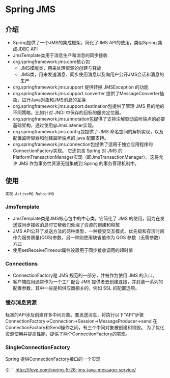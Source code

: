 # Spring JMS

## 介绍
* Spring提供了一个JMS的集成框架，简化了JMS API的使用，类似Spring 集成JDBC API
* JmsTemplate类用于消息生产和消息的同步接收
* org.springframework.jms.core核心包
	* JMS模版类，用来处理资源的创建与释放
	* JMS类，用来发送消息、同步使用消息以及向用户公开JMS会话和消息的生产
* org.springframework.jms.support  提供转换 JMSException 的功能
* org.springframework.jms.support.converter 提供了MessageConverter抽象，进行Java对象和JMS消息的互换
* org.springframework.jms.support.destination包提供了管理 JMS 目的地的不同策略，比如针对 JNDI 中保存的目标的服务定位器。
* org.springframework.jms.annotation包提供了支持注解驱动监听端点的必要基础架构，通过使用@JmsListener实现。
* org.springframework.jms.config包提供了 JMS 命名空间的解析实现，以及配置监听容器和创建监听端点的 java 配置支持。
* org.springframework.jms.connection包提供了适用于独立应用程序的ConnectionFactory实现。 它还包含 Spring 对 JMS 的PlatformTransactionManager实现（即JmsTransactionManager）。这将允许 JMS 作为事务性资源无缝集成到 Spring 的事务管理机制中。

## 使用
	实现 ActiveMQ RabbitMQ

### JmsTemplate
* JmsTemplate类是JMS核心包中的中心类。它简化了 JMS 的使用，因为在发送或同步接收消息时它帮我们处理了资源的创建和释放
* JMS API公开了发送方法的两种类型，一种接受交互模式、优先级和存活时间作为服务质量(QOS)参数，另一种则使用缺省值作为 QOS 参数（无需参数）方式
* 使用setReceiveTimeout属性设置用于同步接收调用的超时值

### Connections
* ConnectionFactory是 JMS 规范的一部分，并被作为使用 JMS 的入口。
* 客户端应用通常作为一个工厂配合 JMS 提供者去创建连接，并封装一系列的配置参数，其中一些是和供应商相关的，例如 SSL 的配置选项。

### 缓存消息资源
标准的API涉及创建许多中间对象。要发送消息，将执行以下“API”步骤
ConnectionFactory->Connection->Session->MessageProducer->send
在ConnectionFactory和Send操作之间，有三个中间对象被创建和销毁。 为了优化资源使用并提高性能，提供了两个ConnectionFactory的实现。

### SingleConnectionFactory
Spring 提供ConnectionFactory接口的一个实现



引：
	http://ifeve.com/spring-5-26-jms-java-message-service/





































